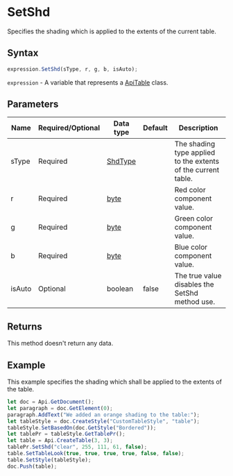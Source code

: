 # SetShd

Specifies the shading which is applied to the extents of the current table.

## Syntax

```javascript
expression.SetShd(sType, r, g, b, isAuto);
```

`expression` - A variable that represents a [ApiTable](../ApiTable.md) class.

## Parameters

| **Name** | **Required/Optional** | **Data type** | **Default** | **Description** |
| ------------- | ------------- | ------------- | ------------- | ------------- |
| sType | Required | [ShdType](../../Enumeration/ShdType.md) |  | The shading type applied to the extents of the current table. |
| r | Required | [byte](../../Enumeration/byte.md) |  | Red color component value. |
| g | Required | [byte](../../Enumeration/byte.md) |  | Green color component value. |
| b | Required | [byte](../../Enumeration/byte.md) |  | Blue color component value. |
| isAuto | Optional | boolean | false | The true value disables the SetShd method use. |

## Returns

This method doesn't return any data.

## Example

This example specifies the shading which shall be applied to the extents of the table.

```javascript editor-docx
let doc = Api.GetDocument();
let paragraph = doc.GetElement(0);
paragraph.AddText("We added an orange shading to the table:");
let tableStyle = doc.CreateStyle("CustomTableStyle", "table");
tableStyle.SetBasedOn(doc.GetStyle("Bordered"));
let tablePr = tableStyle.GetTablePr();
let table = Api.CreateTable(3, 3);
tablePr.SetShd("clear", 255, 111, 61, false);
table.SetTableLook(true, true, true, true, false, false);
table.SetStyle(tableStyle);
doc.Push(table);
```
